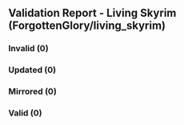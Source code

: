 ## Validation Report - Living Skyrim (ForgottenGlory/living_skyrim)


### Invalid (0)
### Updated (0)
### Mirrored (0)
### Valid (0)

